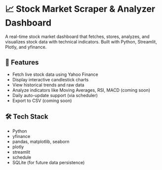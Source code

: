 # 📈 Stock Market Scraper & Analyzer Dashboard

A real-time stock market dashboard that fetches, stores, analyzes, and visualizes stock data with technical indicators. Built with Python, Streamlit, Plotly, and yfinance.

## 🔧 Features

- Fetch live stock data using Yahoo Finance
- Display interactive candlestick charts
- View historical trends and raw data
- Analyze indicators like Moving Averages, RSI, MACD (coming soon)
- Daily auto-update support (via scheduler)
- Export to CSV (coming soon)

## 🛠️ Tech Stack

- Python
- yfinance
- pandas, matplotlib, seaborn
- plotly
- streamlit
- schedule
- SQLite (for future data persistence)

